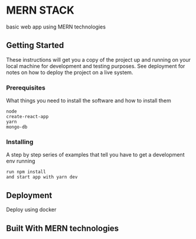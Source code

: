 # MERN STACK

basic web app using MERN technologies

## Getting Started

These instructions will get you a copy of the project up and running on your local machine for development and testing purposes. See deployment for notes on how to deploy the project on a live system.

### Prerequisites

What things you need to install the software and how to install them

```
node
create-react-app
yarn
mongo-db
```

### Installing

A step by step series of examples that tell you have to get a development env running


```
run npm install 
and start app with yarn dev
```



<!-- End with an example of getting some data out of the system or using it for a little demo -->

<!-- ## Running the tests

Explain how to run the automated tests for this system

### Break down into end to end tests

Explain what these tests test and why

```
Give an example
```

### And coding style tests

Explain what these tests test and why

```
Give an example
```
 -->
## Deployment

Deploy using docker

## Built With MERN technologies


<!-- ## Contributing


## Versioning



## Authors


## License


## Acknowledgments




 -->